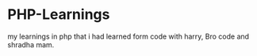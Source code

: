 # PHP-Learnings

my learnings in php that i had learned form code with harry, Bro code and shradha mam.
